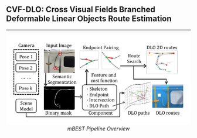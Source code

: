 ## CVF-DLO: Cross Visual Fields Branched Deformable Linear Objects Route Estimation

---
<p align="center">
<img src="Fig1_new.pdf" alt>
<br>
<em> mBEST Pipeline Overview </em>
</p>
